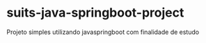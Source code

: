 # suits-java-springboot-project
 Projeto simples utilizando javaspringboot com finalidade de estudo
